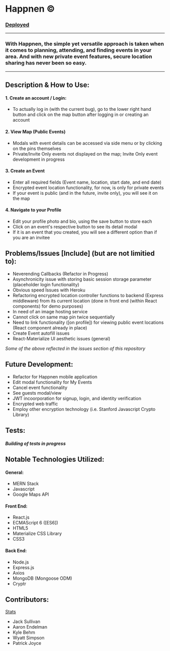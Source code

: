 # Happnen © 
### [Deployed](https://aqueous-earth-83627.herokuapp.com/mapdisplay) 

---

### With Happnen, the simple yet versatile approach is taken when it comes to planning, attending, and finding events in your area. And with  new private event features, secure location sharing has never been so easy. 

---

## Description & How to Use:


#### 1. Create an account / Login:
* To actually log in (with the current bug), go to the lower right hand button
and click on the map button after logging in or 
creating an account

#### 2. View Map (Public Events)
 * Modals with event details can be accessed via side menu or by clicking on the pins themselves
 * Private/Invite Only events not displayed on the map; Invite Only event development in progress

#### 3. Create an Event
 * Enter all required fields (Event name, location, start date, and end date)
 * Encrypted event location functionality, for now, is only for private events
 * If your event is public (and in the future, invite only), you will see it on the map

 #### 4. Navigate to your Profile
 * Edit your profile photo and bio, using the save button to store each
 * Click on an event's respective button to see its detail modal
 * If it is an event that you created, you will see a different option than if you are an invitee 

## Problems/Issues [Include] (but are not limitied to):
* Neverending Callbacks (Refactor in Progress)
* Asynchronicity issue with storing basic session storage parameter (placeholder login functionality)
* Obvious speed Issues with Heroku
* Refactoring encrypted location controller functions to backend (Express middleware) from its current location (done in front end (within React components) for demo purposes)
* In need of an image hosting service
* Cannot click on same map pin twice sequentially
* Need to link functionality ([on profile]) for viewing public event locations (React component already in place)
* Create Event autofill issues
* React-Materialize UI aesthetic issues (general)

_Some of the above reflected in the issues section of this repository_

## Future Development:
* Refactor for Happnen mobile application
* Edit modal functionality for My Events
* Cancel event functionality
* See guests modal/view
* JWT incoorporation for signup, login, and identity verification
* Encrypted web traffic 
* Employ other encryption technology (i.e. Stanford Javascript Crypto Library)

## Tests:
##### _Building of tests in progress_ 

## Notable Technologies Utilized:

#### General: 
* MERN Stack
* Javascript
* Google Maps API <br/>

#### Front End: 
* React.js
* ECMAScript 6 ([ES6])
* HTML5
* Materialize CSS Library
* CSS3

#### Back End:
* Node.js
* Express.js
* Axios
* MongoDB (Mongoose ODM)
* Cryptr



## Contributors:
[Stats](https://github.com/thesullivantage/Happnen/graphs/contributors)
* Jack Sullivan
* Aaron Endelman
* Kyle Behm
* Wyatt Simpson
* Patrick Joyce
